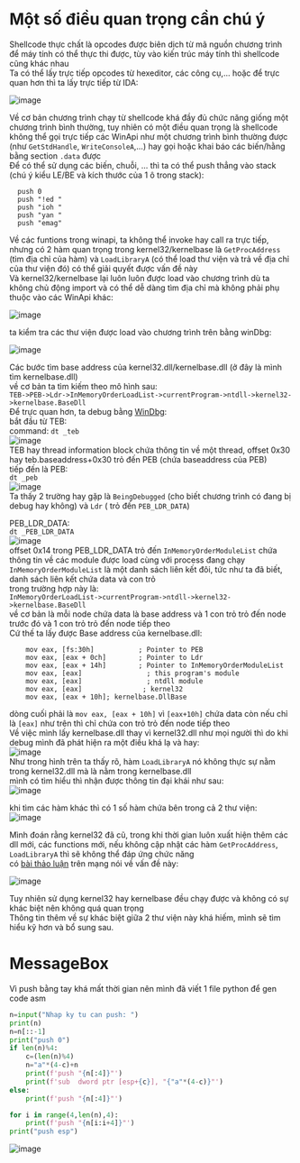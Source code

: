 # Một số điều quan trọng cần chú ý  
Shellcode thực chất là opcodes được biên dịch từ mã nguồn chương trình để máy tính có thể thực thi được, tùy vào kiến trúc máy tính thì shellcode cũng khác nhau  
Ta có thể lấy trực tiếp opcodes từ hexeditor, các công cụ,... hoặc để trực quan hơn thì ta lấy trực tiếp từ IDA:  
  
![image](https://github.com/user-attachments/assets/a38e3448-4fa5-424d-932d-f363030afa97)  
  
Về cơ bản chương trình chạy từ shellcode khá đầy đủ chức năng giống một chương trình bình thường, tuy nhiên có một điều quan trọng là shellcode không thể gọi trực tiếp các WinApi như một chương trình bình thường được (như `GetStdHandle`, `WriteConsoleA`,...) hay gọi hoặc khai báo các biến/hằng bằng section `.data` được  
Để có thể sử dụng các biến, chuỗi, ... thì ta có thể push thẳng vào stack (chú ý kiểu LE/BE và kích thước của 1 ô trong stack):  
```assembly
  push 0
  push "!ed "
  push "ioh "
  push "yan "
  push "emag"
```
Về các funtions trong winapi, ta không thể invoke hay call ra trực tiếp, nhưng có 2 hàm quan trọng trong kernel32/kernelbase là `GetProcAddress` (tìm địa chỉ của hàm) và `LoadLibraryA` (có thể load thư viện và trả về địa chỉ của thư viện đó) có thể giải quyết được vấn đề này  
Và kernel32/kernelbase lại luôn luôn được load vào chương trình dù ta không chủ động import và có thể dễ dàng tìm địa chỉ mà không phải phụ thuộc vào các WinApi khác:  
  
![image](https://github.com/user-attachments/assets/c35d66e4-adef-4f49-a50d-134f54a0c27c)  
  
ta kiểm tra các thư viện được load vào chương trình trên bằng winDbg:  
  
![image](https://github.com/user-attachments/assets/c010e776-e1e1-475e-8feb-c7a233a81cfa)  

Các bước tìm base address của kernel32.dll/kernelbase.dll (ở đây là mình tìm kernelbase.dll)  
về cơ bản ta tìm kiếm theo mô hình sau:  
`TEB->PEB->Ldr->InMemoryOrderLoadList->currentProgram->ntdll->kernel32->kernelbase.BaseDll`  
Để trực quan hơn, ta debug bằng [WinDbg](https://learn.microsoft.com/en-us/windows-hardware/drivers/debuggercmds/):  
bắt đầu từ TEB:  
command: `dt _teb`  
![image](https://github.com/user-attachments/assets/dec57a80-471a-4273-bc58-8f1fc1895498)  
TEB hay thread information block chứa thông tin về một thread, offset 0x30 hay teb.baseaddress+0x30 trỏ đến PEB (chứa baseaddress của PEB)  
tiếp đến là PEB:  
`dt _peb`  
![image](https://github.com/user-attachments/assets/05a9b5f3-891f-487b-b391-7597d1bd557b)  
Ta thấy 2 trường hay gặp là `BeingDebugged` (cho biết chương trình có đang bị debug hay không) và `Ldr` ( trỏ đến `PEB_LDR_DATA`)  

PEB_LDR_DATA:  
`dt _PEB_LDR_DATA`  
![image](https://github.com/user-attachments/assets/e6aad492-5a75-48db-a4de-0b6faa44e44d)  
offset 0x14 trong PEB_LDR_DATA trỏ đến `InMemoryOrderModuleList` chứa thông tin về các module được load cùng với process đang chạy  
`InMemoryOrderModuleList` là một danh sách liên kết đôi, tức như ta đã biết, danh sách liên kết chứa data và con trỏ  
trong trường hợp này là:  
`InMemoryOrderLoadList->currentProgram->ntdll->kernel32->kernelbase.BaseDll`  
về cơ bản là mỗi node chứa data là base address và 1 con trỏ trỏ đến node trước đó và 1 con trỏ trỏ đến node tiếp theo  
Cứ thế ta lấy được Base address của kernelbase.dll:  
```assembly
	mov eax, [fs:30h]		    ; Pointer to PEB 
	mov eax, [eax + 0ch]		; Pointer to Ldr
	mov eax, [eax + 14h]		; Pointer to InMemoryOrderModuleList
	mov eax, [eax]				  ; this program's module
	mov eax, [eax]				  ; ntdll module
	mov eax, [eax]				 ; kernel32
	mov eax, [eax + 10h]; kernelbase.DllBase
```
dòng cuối phải là `mov eax, [eax + 10h]` vì `[eax+10h]` chứa data còn nếu chỉ là `[eax]` như trên thì chỉ chứa con trỏ trỏ đến node tiếp theo  
Về việc mình lấy kernelbase.dll thay vì kernel32.dll như mọi người thì do khi debug mình đã phát hiện ra một điều khá lạ và hay:  
![image](https://github.com/user-attachments/assets/408804fa-be79-430d-8391-d3053ec4de92)  
Như trong hình trên ta thấy rõ, hàm `LoadLibraryA` nó không thực sự nằm trong kernel32.dll mà là nằm trong kernelbase.dll  
mình có tìm hiểu thì nhận được thông tin đại khái như sau:  
![image](https://github.com/user-attachments/assets/6cfb69d4-7266-4ed8-879a-13869ed50630)  
  
khi tìm các hàm khác thì có 1 số hàm chứa bên trong cả 2 thư viện:  
![image](https://github.com/user-attachments/assets/c36ee549-3451-4544-9dc7-20ea910398f3)  
  
Mình đoán rằng kernel32 đã cũ, trong khi thời gian luôn xuất hiện thêm các dll mới, các functions mới, nếu không cập nhật các hàm `GetProcAddress`, `LoadLibraryA` thì sẽ không thể đáp ứng chức năng  
có [bài thảo luận](https://www.unknowncheats.me/forum/general-programming-and-reversing/220491-differences-kernel32-dll-kernelbase-dll.html) trên mạng nói về vấn đề này:  
  
![image](https://github.com/user-attachments/assets/4d9b466f-1317-4b01-883e-b333a5ba4ef7)  
  
Tuy nhiên sử dụng kernel32 hay kernelbase đều chạy được và không có sự khác biệt nên không quá quan trọng  
Thông tin thêm về sự khác biệt giữa 2 thư viện này khá hiếm, mình sẽ tìm hiểu kỹ hơn và bổ sung sau.  

# MessageBox  
Vì push bằng tay khá mất thời gian nên mình đã viết 1 file python để gen code asm  
```python
n=input("Nhap ky tu can push: ")
print(n)
n=n[::-1]
print("push 0")
if len(n)%4:
    c=(len(n)%4)
    n="a"*(4-c)+n
    print(f'push "{n[:4]}"')
    print(f'sub  dword ptr [esp+{c}], "{"a"*(4-c)}"')
else:
    print(f'push "{n[:4]}"')

for i in range(4,len(n),4):
    print(f'push "{n[i:i+4]}"')
print("push esp")
```
  
![image](https://github.com/user-attachments/assets/9fbfcc74-8087-479f-89de-9a7debc97370)  
